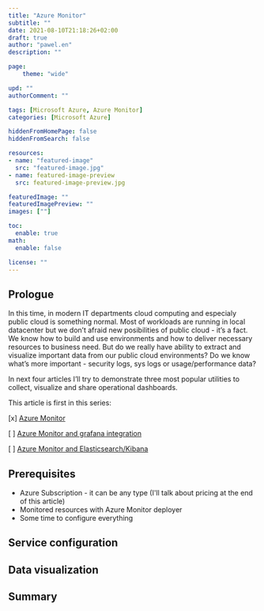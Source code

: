 ```yaml
---
title: "Azure Monitor"
subtitle: ""
date: 2021-08-10T21:18:26+02:00
draft: true
author: "pawel.en"
description: ""

page:
    theme: "wide"

upd: ""
authorComment: ""

tags: [Microsoft Azure, Azure Monitor]
categories: [Microsoft Azure]

hiddenFromHomePage: false
hiddenFromSearch: false

resources:
- name: "featured-image"
  src: "featured-image.jpg"
- name: featured-image-preview
  src: featured-image-preview.jpg

featuredImage: ""
featuredImagePreview: ""
images: [""]

toc:
  enable: true
math:
  enable: false

license: ""
---
```


## Prologue
In this time, in modern IT departments cloud computing and especialy public cloud is something normal. Most of workloads are running in local datacenter but we don’t afraid new posibilities of public cloud - it’s a fact. We know how to build and use environments and how to deliver necessary resources to business need. But do we really have ability to extract and visualize important data from our public cloud environments? Do we know what’s more important - security logs, sys logs or usage/performance data?

In next four articles I’ll try to demonstrate three most popular utilities to collect, visualize and share operational dashboards.

This article is first in this series:

[x] [Azure Monitor](/azuremonitor/)

[ ] [Azure Monitor and grafana integration](/azuremonitor-grafana/)

[ ] [Azure Monitor and Elasticsearch/Kibana](/azuremonitor-elkkibana/)


## Prerequisites

+ Azure Subscription - it can be any type (I'll talk about pricing at the end of this article)
+ Monitored resources with Azure Monitor deployer
+ Some time to configure everything

## Service configuration

## Data visualization

## Summary
